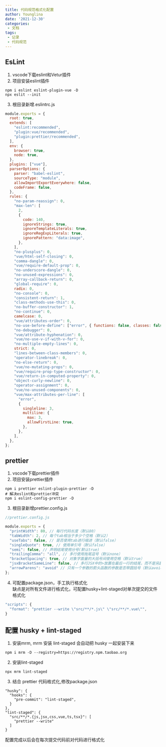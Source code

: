 ```yaml
---
title: 代码规范格式化配置
author: Younglina
date: '2021-12-30'
categories:
 - 文档
tags:
 - 记录
 - 代码规范
---
```


## EsLint
1. vscode下载eslint和Vetur插件
2. 项目安装eslint插件
```
npm i eslint eslint-plugin-vue -D
npx eslit --init
```
3. 根目录新增.eslintrc.js
```javascript
module.exports = {
  root: true,
  extends: [
    "eslint:recommended",
    "plugin:vue/recommended",
    "plugin:prettier/recommended",
  ],
  env: {
    browser: true,
    node: true,
  },
  plugins: ["vue"],
  parserOptions: {
    parser: "babel-eslint",
    sourceType: "module",
    allowImportExportEverywhere: false,
    codeFrame: false,
  },
  rules: {
    "no-param-reassign": 0,
    "max-len": [
      2,
      {
        code: 140,
        ignoreStrings: true,
        ignoreTemplateLiterals: true,
        ignoreRegExpLiterals: true,
        ignorePattern: "data:image",
      },
    ],
    "no-plusplus": 0,
    "vue/html-self-closing": 0,
    "comma-dangle": 0,
    "vue/require-default-prop": 0,
    "no-underscore-dangle": 0,
    "no-unused-expressions": 0,
    "array-callback-return": 0,
    "global-require": 0,
    radix: 0,
    "no-console": 0,
    "consistent-return": 1,
    "class-methods-use-this": 0,
    "no-buffer-constructor": 1,
    "no-continue": 0,
    camelcase: 0,
    "vue/attributes-order": 0,
    "no-use-before-define": ["error", { functions: false, classes: false }],
    "no-debugger": 0,
    "vue/attribute-hyphenation": 0,
    "vue/no-use-v-if-with-v-for": 0,
    "no-multiple-empty-lines": 0,
    strict: 0,
    "lines-between-class-members": 0,
    "operator-linebreak": 0,
    "no-else-return": 0,
    "vue/no-mutating-props": 0,
    "vue/require-prop-type-constructor": 0,
    "vue/return-in-computed-property": 0,
    "object-curly-newline": 0,
    "operator-assignment": 0,
    "vue/no-unused-components": 0,
    "vue/max-attributes-per-line": [
      "error",
      {
        singleline: 3,
        multiline: {
          max: 3,
          allowFirstLine: true,
        },
      },
    ],
  },
};
```
## prettier
1. vscode下载prettier插件
2. 项目安装prettier插件
```
npm i prettier eslint-plugin-prettier -D
# 解决eslint和prettier冲突
npm i eslint-config-prettier -D
```
3. 根目录新增prettier.config.js
```javascript
//prettier.config.js

module.exports = { 
  "printWidth": 80, // 每行代码长度（默认80）
  "tabWidth": 2, // 每个tab相当于多少个空格（默认2）
  "useTabs": false, // 是否使用tab进行缩进（默认false）
  "singleQuote": true, // 使用单引号（默认false）
  "semi": false, // 声明结尾使用分号(默认true)
  "trailingComma": "all", // 多行使用拖尾逗号（默认none）
  "bracketSpacing": true, // 对象字面量的大括号间使用空格（默认true）
  "jsxBracketSameLine": false, // 多行JSX中的>放置在最后一行的结尾，而不是另起一行（默认false）
  "arrowParens": "avoid" // 只有一个参数的箭头函数的参数是否带圆括号（默认avoid）
}; 
```
4. 可配置package.json，手工执行格式化  
缺点是对所有文件进行格式化，可配置husky+lint-staged对单次提交的文件格式化
```javascript
"scripts": {
  "format": "prettier --write \"src/**/*.js\" \"src/**/*.vue\"",
}
```
## 配置 husky + lint-staged
1. 安装mrm, mrm 安装 lint-staged 会自动把 husky 一起安装下来
```
npm i mrm -D --registry=https://registry.npm.taobao.org
```
2. 安装lint-staged
```
npx mrm lint-staged
``` 
3. 结合 prettier 代码格式化,修改package.json
```
"husky": {
  "hooks": {
    "pre-commit": "lint-staged",
  }
},
"lint-staged": {
  "src/**/*.{js,jsx,css,vue,ts,tsx}": [
    "prettier --write"
  ]
}
```
配置完成以后会在每次提交代码前对代码进行格式化